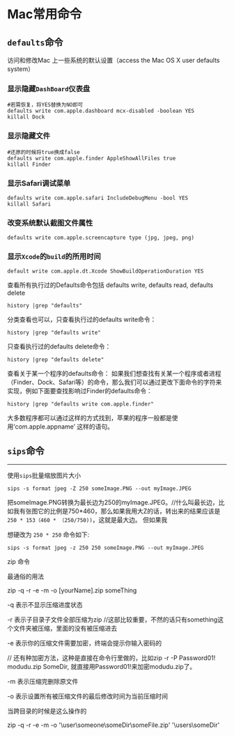 # Mac常用命令

## `defaults`命令
访问和修改Mac 上一些系统的默认设置（access the Mac OS X user defaults system）

### 显示隐藏`DashBoard`仪表盘
```
#若需恢复，将YES替换为NO即可
defaults write com.apple.dashboard mcx-disabled -boolean YES
killall Dock
```

### 显示隐藏文件
```
#还原的时候将true换成false
defaults write com.apple.finder AppleShowAllFiles true
killall Finder
```

### 显示Safari调试菜单
```
defaults write com.apple.safari IncludeDebugMenu -bool YES
killall Safari
```

### 改变系统默认截图文件属性
```
defaults write com.apple.screencapture type (jpg, jpeg, png)
```

### 显示`Xcode`的`build`的所用时间
```
default write com.apple.dt.Xcode ShowBuildOperationDuration YES
```

查看所有执行过的Defaults命令包括 defaults write, defaults read, defaults delete
```
history |grep "defaults"
```
分类查看也可以，只查看执行过的defaults write命令：
```
history |grep "defaults write"
```
只查看执行过的defaults delete命令：
```
history |grep "defaults delete"
```
查看关于某一个程序的defaults命令：
如果我们想查找有关某一个程序或者进程（Finder、Dock、Safari等）的命令，那么我们可以通过更改下面命令的字符来实现，例如下面要查找影响过Finder的defaults命令：
```
history |grep "defaults write com.apple.finder"
```
大多数程序都可以通过这样的方式找到，苹果的程序一般都是使用‘com.apple.appname’ 这样的语句。


## `sips`命令
---

使用`sips`批量缩放图片大小
```
sips -s format jpeg -Z 250 someImage.PNG --out myImage.JPEG
```
把someImage.PNG转换为最长边为250的myImage.JPEG。//什么叫最长边，比如我有张图它的比例是750*460，那么如果我用大Z的话，转出来的结果应该是`250 * 153（460 * （250/750))`，这就是最大边。 但如果我

想硬改为 `250 * 250` 命令如下:
```
sips -s format jpeg -z 250 250 someImage.PNG --out myImage.JPEG
```

 

zip 命令

>>

最通俗的用法

zip -q -r -e -m -o [yourName].zip someThing

-q 表示不显示压缩进度状态

-r 表示子目录子文件全部压缩为zip  //这部比较重要，不然的话只有something这个文件夹被压缩，里面的没有被压缩进去

-e 表示你的压缩文件需要加密，终端会提示你输入密码的

// 还有种加密方法，这种是直接在命令行里做的，比如zip -r -P Password01! modudu.zip SomeDir, 就直接用Password01!来加密modudu.zip了。

-m 表示压缩完删除原文件

-o 表示设置所有被压缩文件的最后修改时间为当前压缩时间

 

当跨目录的时候是这么操作的

zip -q -r -e -m -o '\user\someone\someDir\someFile.zip' '\users\someDir'